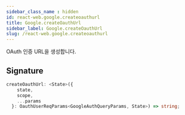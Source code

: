 ```yaml
---
sidebar_class_name : hidden
id: react-web.google.createoauthurl
title: Google.createOauthUrl
sidebar_label: Google.createOauthUrl
slug: /react-web.google.createoauthurl
---
```






OAuth 인증 URL을 생성합니다.

## Signature

```typescript
createOauthUrl: <State>({
    state,
    scope,
    ...params
  }: OauthUserReqParams<GoogleAuthQueryParams, State>) => string;
```
